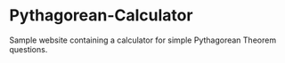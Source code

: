 # Pythagorean-Calculator
Sample website containing a calculator for simple Pythagorean Theorem questions.

